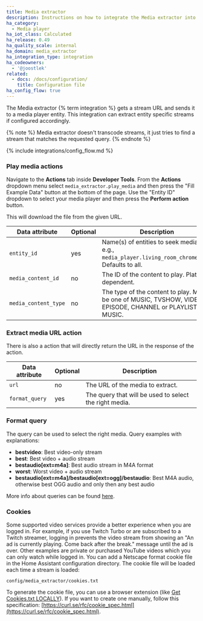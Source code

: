 ```yaml
---
title: Media extractor
description: Instructions on how to integrate the Media extractor into Home Assistant.
ha_category:
  - Media player
ha_iot_class: Calculated
ha_release: 0.49
ha_quality_scale: internal
ha_domain: media_extractor
ha_integration_type: integration
ha_codeowners:
  - '@joostlek'
related:
  - docs: /docs/configuration/
    title: Configuration file
ha_config_flow: true
---
```


The Media extractor {% term integration %} gets a stream URL and sends it to a media player entity. This integration can extract entity specific streams if configured accordingly.

{% note %}
Media extractor doesn't transcode streams, it just tries to find a stream that matches the requested query.
{% endnote %}

{% include integrations/config_flow.md %}

### Play media actions

Navigate to the **Actions** tab inside **Developer Tools**. From the **Actions** dropdown menu select `media_extractor.play_media` and then press the "Fill Example Data" button at the bottom of the page. Use the "Entity ID" dropdown to select your media player and then press the **Perform action** button.

This will download the file from the given URL.

| Data attribute | Optional | Description                                                                                               |
| ---------------------- | -------- | --------------------------------------------------------------------------------------------------------- |
| `entity_id`            | yes      | Name(s) of entities to seek media on, e.g., `media_player.living_room_chromecast`. Defaults to all.       |
| `media_content_id`     | no       | The ID of the content to play. Platform dependent.                                                        |
| `media_content_type`   | no       | The type of the content to play. Must be one of MUSIC, TVSHOW, VIDEO, EPISODE, CHANNEL or PLAYLIST MUSIC. |

### Extract media URL action

There is also a action that will directly return the URL in the response of the action.

| Data attribute | Optional | Description                                            |
| ---------------------- | -------- | ------------------------------------------------------ |
| `url`                  | no       | The URL of the media to extract.                       |
| `format_query`         | yes      | The query that will be used to select the right media. |

### Format query

The query can be used to select the right media.
Query examples with explanations:

- **bestvideo**: Best video-only stream
- **best**: Best video + audio stream
- **bestaudio[ext=m4a]**: Best audio stream in M4A format
- **worst**: Worst video + audio stream
- **bestaudio[ext=m4a]/bestaudio[ext=ogg]/bestaudio**: Best M4A audio, otherwise best OGG audio and only then any best audio

More info about queries can be found [here](https://github.com/ytdl-org/youtube-dl#format-selection).

### Cookies

Some supported video services provide a better experience when you are logged in. For example, if you use Twitch Turbo or are subscribed to a Twitch streamer, logging in prevents the video stream from showing an "An ad is currently playing. Come back after the break." message until the ad is over. Other examples are private or purchased YouTube videos which you can only watch while logged in.
You can add a Netscape format cookie file in the Home Assistant configuration directory. The cookie file will be loaded each time a stream is loaded:

```config/media_extractor/cookies.txt```

To generate the cookie file, you can use a browser extension (like [Get Cookies.txt LOCALLY](https://chromewebstore.google.com/detail/get-cookiestxt-locally/cclelndahbckbenkjhflpdbgdldlbecc)). If you want to create one manually, follow this specification: [https://curl.se/rfc/cookie_spec.html](https://curl.se/rfc/cookie_spec.html).
